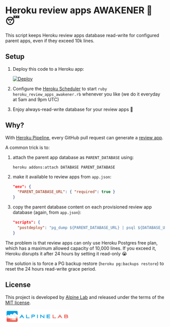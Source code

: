 # Heroku review apps AWAKENER 📢 😴

This script keeps Heroku review apps database read-write for configured parent apps, even if they exceed 10k lines.

## Setup

1. Deploy this code to a Heroku app:

    [![Deploy](https://www.herokucdn.com/deploy/button.png)](https://heroku.com/deploy?template=https://github.com/alpinelab/heroku-review-apps-awakener)

2. Configure the [Heroku Scheduler](https://devcenter.heroku.com/articles/scheduler) to start `ruby heroku_review_apps_awakener.rb` whenever you like (we do it everyday at 5am and 9pm UTC)

3. Enjoy always-read-write database for your review apps :tada:

## Why?

With [Heroku Pipeline](https://devcenter.heroku.com/articles/pipelines), every GitHub pull request can generate a [review app](https://devcenter.heroku.com/articles/github-integration-review-apps).

A common trick is to:

1. attach the parent app database as `PARENT_DATABASE` using:

    ```shell
    heroku addons:attach DATABASE PARENT_DATABASE
    ```

2. make it available to review apps from `app.json`:

    ```json
    "env": {
      "PARENT_DATABASE_URL": { "required": true }
    }
    ```

3. copy the parent database content on each provisioned review app database (again, from `app.json`):

    ```json
    "scripts": {
      "postdeploy": "pg_dump ${PARENT_DATABASE_URL} | psql ${DATABASE_URL}"
    }
    ```

The problem is that review apps can only use Heroku Postgres free plan, which has a maximum allowed capacity of 10,000 lines. If you exceed it, Heroku disrupts it after 24 hours by setting it read-only :sob:

The solution is to force a PG backup restore (`heroku pg:backups restore`) to reset the 24 hours read-write grace period.

## License

This project is developed by [Alpine Lab](https://www.alpine-lab.com) and released under the terms of the [MIT license](LICENSE.md).

<a href="https://www.alpine-lab.com"><img src=".github/alpinelab-logo.png" width="40%" /></a>
